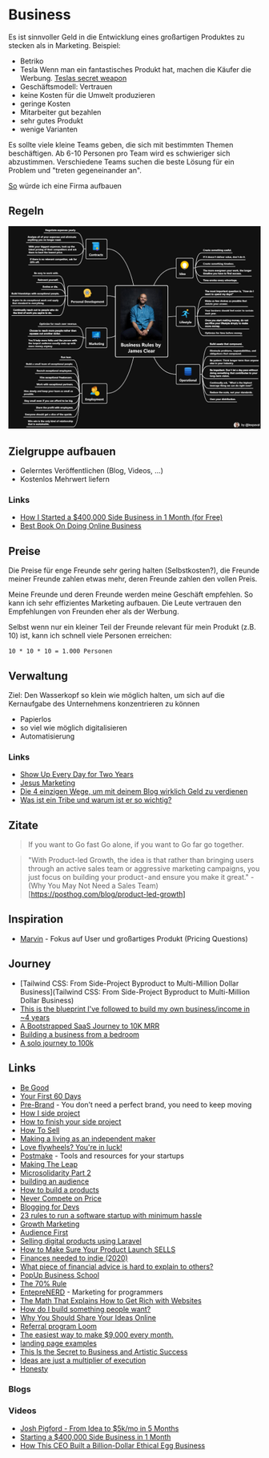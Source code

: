 # Business

Es ist sinnvoller Geld in die Entwicklung eines großartigen Produktes zu stecken als in Marketing.
Beispiel:
- Betriko
- Tesla
Wenn man ein fantastisches Produkt hat, machen die Käufer die Werbung.
[Teslas secret weapon](https://www.youtube.com/watch?v=XgtXped_w4s)
- Geschäftsmodell: Vertrauen
- keine Kosten für die Umwelt produzieren
- geringe Kosten
- Mitarbeiter gut bezahlen
- sehr gutes Produkt 
- wenige Varianten

Es sollte viele kleine Teams geben, die sich mit bestimmten Themen beschäftigen. Ab 6-10 Personen pro Team wird es schwieriger sich abzustimmen. Verschiedene Teams suchen die beste Lösung für ein Problem und "treten gegeneinander an".

[So](./starten.md) würde ich eine Firma aufbauen

## Regeln

![](./business_rules_james_clear.jpg)

## Zielgruppe aufbauen

- Gelerntes Veröffentlichen (Blog, Videos, ...)
- Kostenlos Mehrwert liefern

### Links

- [How I Started a $400,000 Side Business in 1 Month (for Free)](https://www.youtube.com/watch?v=NblHMZbYg-o)
- [Best Book On Doing Online Business](https://cortes.site/best-book-on-doing-online-business/)

## Preise

Die Preise für enge Freunde sehr gering halten (Selbstkosten?), die Freunde meiner Freunde zahlen etwas mehr, deren Freunde zahlen den vollen Preis.

Meine Freunde und deren Freunde werden meine Geschäft empfehlen. So kann ich sehr effizientes Marketing aufbauen. Die Leute vertrauen den Empfehlungen von Freunden eher als der Werbung.

Selbst wenn nur ein kleiner Teil der Freunde relevant für mein Produkt (z.B. 10) ist, kann ich schnell viele Personen erreichen:

```
10 * 10 * 10 = 1.000 Personen
```

## Verwaltung

Ziel: Den Wasserkopf so klein wie möglich halten, um sich auf die Kernaufgabe des Unternehmens konzentrieren zu können

- Papierlos
- so viel wie möglich digitalisieren
- Automatisierung

### Links

- [Show Up Every Day for Two Years](https://seanwes.com/2015/show-up-every-day-for-two-years/)
- [Jesus Marketing](https://taylorpearson.me/jesusmarketing/)
- [Die 4 einzigen Wege, um mit deinem Blog wirklich Geld zu verdienen](https://www.chimpify.de/marketing/wege-um-mit-blog-geld-zu-verdienen/)
- [Was ist ein Tribe und warum ist er so wichtig?](https://www.chimpify.de/marketing/warum-tribe-wichtig/)

## Zitate

> If you want to Go fast Go alone, if you want to Go far go together.

> "With Product-led Growth, the idea is that rather than bringing users through an active sales team or aggressive marketing campaigns, you just focus on building your product - and ensure you make it great." - (Why You May Not Need a Sales Team)[https://posthog.com/blog/product-led-growth]

## Inspiration

- [Marvin](https://amazingmarvin.com/pricing) - Fokus auf User und großartiges Produkt (Pricing Questions)

## Journey

- [Tailwind CSS: From Side-Project Byproduct to Multi-Million Dollar Business](Tailwind CSS: From Side-Project Byproduct to Multi-Million Dollar Business)
- [This is the blueprint I've followed to build my own business/income in ~4 years](https://twitter.com/jdnoc/status/1291773397010087938)
- [A Bootstrapped SaaS Journey to 10K MRR](https://www.bannerbear.com/journey-to-10k-mrr/)
- [Building a business from a bedroom](https://www.mrdbourke.com/running-a-business-from-a-bedroom-11-months-in/)
- [A solo journey to 100k](https://draculatheme.com/pro/journey)

## Links

- [Be Good](http://paulgraham.com/good.html)
- [Your First 60 Days](https://microconf.gen.co/patrick-mckenzie/)
- [Pre-Brand](https://pre-brand.com/) - You don’t need a perfect brand, you need to keep moving
- [How I side project](https://thesephist.com/posts/how-i-side-project/)
- [How to finish your side project](https://hugozap.com/posts/how-to-finish-your-side-project/)
- [How To Sell](https://nabeelqu.co/post-selling)
- [Making a living as an independent maker](https://twitter.com/adamwathan/status/1296447318074568704)
- [Love flywheels? You're in luck!](https://twitter.com/lennysan/status/1295743085243060224)
- [Postmake](https://postmake.io/) - Tools and resources for your startups
- [Making The Leap](https://www.coreyhaines.co/blog/leap)
- [Microsolidarity Part 2](https://medium.com/microsolidarity/microsolidarity-part-2-a-theory-of-groups-and-groups-of-groups-7c6e7ce63eda)
- [building an audience](https://twitter.com/thisiskp_/status/1306614299218055169)
- [How to build a products](https://twitter.com/jackbutcher/status/1316747172306616321)
- [Never Compete on Price](https://medium.com/@tylerhakes/never-compete-on-price-c7709f29280)
- [Blogging for Devs](https://bloggingfordevs.com/)
- [23 rules to run a software startup with minimum hassle](https://www.joisig.com/rules-software-startup-minimum-hassle)
- [Growth Marketing](https://www.julian.com/guide/growth/intro)
- [Audience First](https://audiencefirst.link/contents/)
- [Selling digital products using Laravel](https://freek.dev/1789-selling-digital-products-using-laravel-part-1-intro-a-tour-of-spatiebe)
- [How to Make Sure Your Product Launch SELLS](https://www.youtube.com/watch?v=LSrcELpdgX8)
- [Finances needed to indie (2020)](https://twitter.com/yongfook/status/1328158466645475328)
- [What piece of financial advice is hard to explain to others?](https://qr.ae/pN9peS)
- [PopUp Business School](https://www.popupbusinessschool.co.uk/)
- [The 70% Rule](https://taylorpearson.me/fast/)
- [EntepreNERD](https://www.jackkinsella.ie/books/entreprenerd/marketing_for_programmers) - Marketing for programmers 
- [The Math That Explains How to Get Rich with Websites](https://fourpillarfreedom.com/website-math/)
- [How do I build something people want?](https://justinjackson.ca/build)
- [Why You Should Share Your Ideas Online](https://stewfortier.com/why-you-should-share-your-ideas-online)
- [Referral program Loom](https://twitter.com/_shahedk/status/1367532457075957761)
- [The easiest way to make $9,000 every month.](https://twitter.com/ImSamThompson/status/1367557220469211144)
- [landing page examples](https://twitter.com/mrsharma/status/1367301523710103557)
- [This Is the Secret to Business and Artistic Success](https://ryanholiday.net/secret-to-success/)
- [Ideas are just a multiplier of execution](https://sive.rs/multiply)
- [Honesty](https://stitcher.io/blog/honesty)

### Blogs

### Videos

- [Josh Pigford - From Idea to $5k/mo in 5 Months](https://vimeo.com/94623532)
- [Starting a $400,000 Side Business in 1 Month](https://www.youtube.com/watch?v=NblHMZbYg-o)
- [How This CEO Built a Billion-Dollar Ethical Egg Business](https://www.youtube.com/watch?v=o8uhxZON1TU)